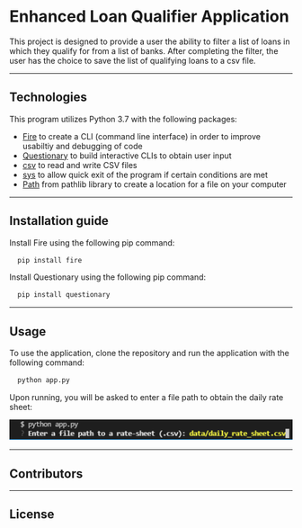 # Enhanced Loan Qualifier Application

This project is designed to provide a user the ability to filter a list of loans in which they qualify for from a list of banks. After completing the filter, the user has the choice to save the list of qualifying loans to a csv file.

---

## Technologies

This program utilizes Python 3.7 with the following packages:

- [Fire](https://github.com/google/python-fire) to create a CLI (command line interface) in order to improve usabiltiy and debugging of code
- [Questionary](https://github.com/tmbo/questionary) to build interactive CLIs to obtain user input 
- [csv](https://docs.python.org/3.7/library/csv.html) to read and write CSV files
- [sys](https://docs.python.org/3/library/sys.html) to allow quick exit of the program if certain conditions are met
- [Path](https://docs.python.org/3.7/library/pathlib.html) from pathlib library to create a location for a file on your computer

---

## Installation guide

Install Fire using the following pip command:

```python
  pip install fire
```
Install Questionary using the following pip command:

```python
  pip install questionary
```

---

## Usage

To use the application, clone the repository and run the application with the following command:

```python
  python app.py
```
Upon running, you will be asked to enter a file path to obtain the daily rate sheet:

![Data Read](images/readcsv.PNG)


---

## Contributors


---

## License
